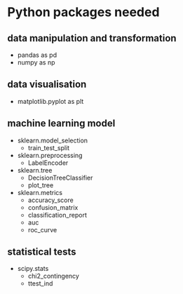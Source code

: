 # Python packages needed

## data manipulation and transformation
- pandas as pd
- numpy as np

## data visualisation
- matplotlib.pyplot as plt

## machine learning model
- sklearn.model_selection
  - train_test_split
- sklearn.preprocessing
  - LabelEncoder
- sklearn.tree
  - DecisionTreeClassifier
  - plot_tree
- sklearn.metrics
  - accuracy_score
  - confusion_matrix
  - classification_report
  - auc
  - roc_curve

## statistical tests
- scipy.stats
  - chi2_contingency
  - ttest_ind
